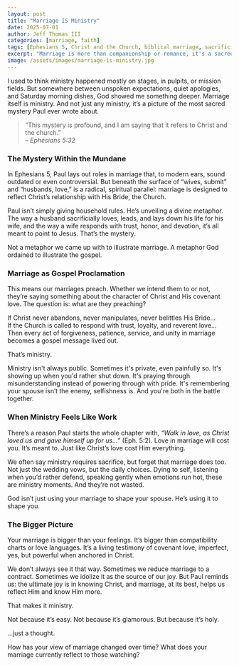 ```yaml
---
layout: post
title: "Marriage IS Ministry"
date: 2025-07-01
author: Jeff Thomas III
categories: [marriage, faith]
tags: [Ephesians 5, Christ and the Church, biblical marriage, sacrificial love, mystery of marriage]
excerpt: "Marriage is more than companionship or romance, it's a sacred reflection of Christ and the Church. What if every moment in marriage was seen as ministry?"
image: /assets/images/marriage-is-ministry.jpg
---
```


I used to think ministry happened mostly on stages, in pulpits, or mission fields. But somewhere between unspoken expectations, quiet apologies, and Saturday morning dishes, God showed me something deeper. Marriage itself is ministry. And not just any ministry, it’s a picture of the most sacred mystery Paul ever wrote about.

> “This mystery is profound, and I am saying that it refers to Christ and the church.”  
> *– Ephesians 5:32*

### The Mystery Within the Mundane

In Ephesians 5, Paul lays out roles in marriage that, to modern ears, sound outdated or even controversial. But beneath the surface of “wives, submit” and “husbands, love,” is a radical, spiritual parallel: marriage is designed to reflect Christ’s relationship with His Bride, the Church.

Paul isn’t simply giving household rules. He’s unveiling a divine metaphor. The way a husband sacrificially loves, leads, and lays down his life for his wife, and the way a wife responds with trust, honor, and devotion, it’s all meant to point to Jesus. That’s the mystery.

Not a metaphor we came up with to illustrate marriage. A metaphor God ordained to illustrate the gospel.

### Marriage as Gospel Proclamation

This means our marriages preach. Whether we intend them to or not, they’re saying something about the character of Christ and His covenant love. The question is: what are they preaching?

If Christ never abandons, never manipulates, never belittles His Bride…  
If the Church is called to respond with trust, loyalty, and reverent love…  
Then every act of forgiveness, patience, service, and unity in marriage becomes a gospel message lived out.

That’s ministry.

Ministry isn't always public. Sometimes it's private, even painfully so. It's showing up when you'd rather shut down. It's praying through misunderstanding instead of powering through with pride. It's remembering your spouse isn’t the enemy, selfishness is. And you're both in the battle together.

### When Ministry Feels Like Work

There’s a reason Paul starts the whole chapter with, *“Walk in love, as Christ loved us and gave himself up for us…”* (Eph. 5:2). Love in marriage will cost you. It’s meant to. Just like Christ’s love cost Him everything.

We often say ministry requires sacrifice, but forget that marriage does too. Not just the wedding vows, but the daily choices. Dying to self, listening when you’d rather defend, speaking gently when emotions run hot, these are ministry moments. And they’re not wasted.

God isn’t just using your marriage to shape your spouse. He’s using it to shape you.

### The Bigger Picture

Your marriage is bigger than your feelings. It’s bigger than compatibility charts or love languages. It’s a living testimony of covenant love, imperfect, yes, but powerful when anchored in Christ.

We don’t always see it that way. Sometimes we reduce marriage to a contract. Sometimes we idolize it as the source of our joy. But Paul reminds us: the ultimate joy is in knowing Christ, and marriage, at its best, helps us reflect Him and know Him more.

That makes it ministry.

Not because it’s easy. Not because it’s glamorous. But because it’s holy.

…just a thought.

How has your view of marriage changed over time?
What does your marriage currently reflect to those watching?
